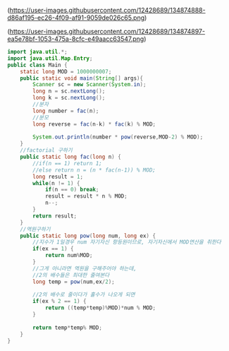 (https://user-images.githubusercontent.com/12428689/134874888-d86af195-ec26-4f09-af91-9059de026c65.png)

(https://user-images.githubusercontent.com/12428689/134874897-ea5e78bf-1053-475a-8cfc-e49aacc63547.png)


```java
import java.util.*;
import java.util.Map.Entry;
public class Main {
	static long MOD = 1000000007;
	public static void main(String[] args){
		Scanner sc = new Scanner(System.in);
		long n = sc.nextLong();
		long k = sc.nextLong();
		//분자
		long number = fac(n);
		//분모
		long reverse = fac(n-k) * fac(k) % MOD;
		
		System.out.println(number * pow(reverse,MOD-2) % MOD);
	}
	//factorial 구하기
	public static long fac(long n) {
		//if(n == 1) return 1;
		//else return n = (n * fac(n-1)) % MOD;
		long result = 1;
		while(n != 1) {
			if(n == 0) break;
			result = result * n % MOD;
			n--;
		}
		return result;
	}
	//역원구하기
	public static long pow(long num, long ex) {
		//지수가 1일경우 num 자기자신 항등원이므로, 자기자신에서 MOD연산을 취한다 
		if(ex == 1) {
			return num%MOD;
		}
		//그게 아니라면 역원을 구해주어야 하는데,
		//2의 배수들은 최대한 줄여본다 
		long temp = pow(num,ex/2);
		
		//2의 배수로 줄이다가 홀수가 나오게 되면
		if(ex % 2 == 1) {
			return ((temp*temp)%MOD)*num % MOD;
		}
		
		return temp*temp% MOD;
	}
}
